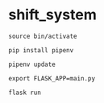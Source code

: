 # shift_system
    source bin/activate

    pip install pipenv

    pipenv update

    export FLASK_APP=main.py

    flask run